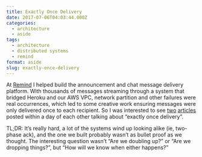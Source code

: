 ```yaml
---
title: Exactly Once Delivery
date: 2017-07-06T04:03:44.000Z
categories:
  - architecture
  - aside
tags:
  - architecture
  - distributed systems
  - remind
format: aside
slug: exactly-once-delivery
---
```

At [Remind][1] I helped build the announcement and chat message delivery platform. With thousands of messages streaming through a system that bridged Heroku and our AWS VPC, network partition and other failures were real occurrences, which led to some creative work ensuring messages were only delivered once to each recipient. So I was interested to see [two][2] [articles][3] posted within a day of each other talking about &#8220;exactly once delivery&#8221;.

TL;DR: It&#8217;s really hard, a lot of the systems wind up looking alike (ie, two-phase ack), and the one we built probably wasn&#8217;t as bullet proof as we thought. The interesting question wasn&#8217;t &#8220;Are we doubling up?&#8221; or &#8220;Are we dropping things?&#8221;, but &#8220;How will we know when either happens?&#8221;

 [1]: https://remind.com
 [2]: https://segment.com/blog/exactly-once-delivery/
 [3]: https://www.confluent.io/blog/exactly-once-semantics-are-possible-heres-how-apache-kafka-does-it/
